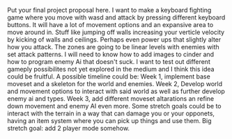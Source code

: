 Put your final project proposal here.
I want to make a keyboard fighting game where you move with wasd and attack by pressing different keyboard buttons. It will have a lot of movement options and an expansive area to move around in. Stuff like jumping off walls increasing your verticle velocity by kicking of walls and ceilings. Perhaps even power ups that slightly alter how you attack. The zones are going to be linear levels with enemies with set attack patterns. I will need to know how to add images to cinder and how to program enemy Ai that doesn't suck. I want to test out different gameply possibilites not yet explored in the medium and I think this idea could be fruitful.
A possible timeline could be: Week 1, implement base moveset and a skeleton for the world and enemies. Week 2, Develop world and movement options to interact with said world as well as further develop enemy ai and types. Week 3, add different moveset altarations an refine down movement and enemy AI even more.
Some stretch goals could be to interact with the terrain in a way that can damage you or your opponets, having an item system where you can pick up things and use them.
Big stretch goal: add 2 player mode somehow.

